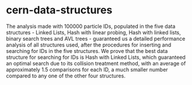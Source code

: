 # cern-data-structures
The analysis made with 100000 particle IDs, populated in the five
data structures - Linked Lists, Hash with linear probing,
Hash with linked lists, binary search trees and AVL trees -
guaranteed us a detailed performance analysis of all structures
used, after the procedures for inserting and searching for IDs in the five
structures. We prove that the best data structure for searching for
IDs is Hash with Linked Lists, which guaranteed an optimal search due to
its collision treatment method, with an average of approximately 1.5
comparisons for each ID, a much smaller number compared to any
one of the other four structures.
